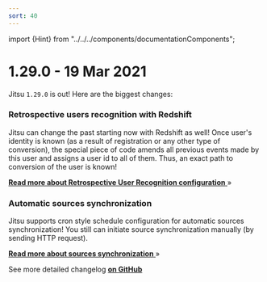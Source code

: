 ```yaml
---
sort: 40
---
```


import {Hint} from "../../../components/documentationComponents";

# 1.29.0 - 19 Mar 2021

Jitsu `1.29.0` is out! Here are the biggest changes:

### Retrospective users recognition with Redshift
Jitsu can change the past starting now with Redshift as well! Once user's identity is known (as a result of registration or any other type of conversion), the special piece of code amends all previous events made by this user and assigns a user id to all of them. Thus, an exact path to conversion of the user is known!

[**Read more about Retrospective User Recognition configuration** ](/docs/other-features/retrospective-user-recognition) »

### Automatic sources synchronization
Jitsu supports cron style schedule configuration for automatic sources synchronization! You still can initiate source synchronization manually (by sending HTTP request).

[**Read more about sources synchronization** ](/docs/sources-configuration/sync-tasks#apiv1tasks) »


<Hint>
    See more detailed changelog <a href="https://github.com/jitsucom/jitsu/releases"><b>on GitHub</b></a>
</Hint>